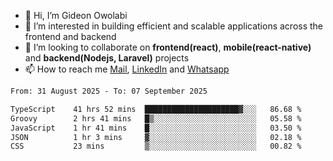 - 👋 Hi, I’m Gideon Owolabi
- 👀 I’m interested in building efficient and scalable applications across the frontend and backend
- 💞️ I’m looking to collaborate on <b>frontend(react)</b>, <b>mobile(react-native)</b> and <b>backend(Nodejs, Laravel)</b> projects
- 📫 How to reach me <a href="mailto:gideoniyin2021@gmail.com">Mail</a>, <a href="https://www.linkedin.com/in/gideon-owolabi-9b667a232/">LinkedIn</a> and <a href="https://wa.me/2348055377085">Whatsapp</a>

<!---
gude1/gude1 is a ✨ special ✨ repository because its `README.md` (this file) appears on your GitHub profile.
You can click the Preview link to take a look at your changes.
--->

<!--START_SECTION:waka-->

```txt
From: 31 August 2025 - To: 07 September 2025

TypeScript    41 hrs 52 mins  █████████████████████▓░░░   86.68 %
Groovy        2 hrs 41 mins   █▒░░░░░░░░░░░░░░░░░░░░░░░   05.58 %
JavaScript    1 hr 41 mins    █░░░░░░░░░░░░░░░░░░░░░░░░   03.50 %
JSON          1 hr 3 mins     ▓░░░░░░░░░░░░░░░░░░░░░░░░   02.18 %
CSS           23 mins         ▒░░░░░░░░░░░░░░░░░░░░░░░░   00.82 %
```

<!--END_SECTION:waka-->
